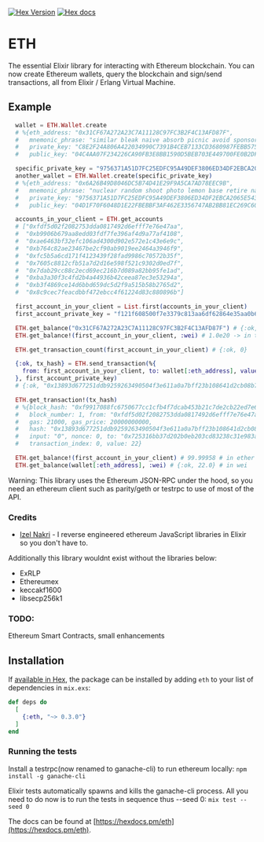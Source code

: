 [![Hex Version](http://img.shields.io/hexpm/v/eth.svg?style=flat)](https://hex.pm/packages/eth) [![Hex docs](http://img.shields.io/badge/hex.pm-docs-green.svg?style=flat)](https://hexdocs.pm/eth/ETH.html)

# ETH
The essential Elixir library for interacting with Ethereum blockchain. You can now create Ethereum wallets, query the blockchain and sign/send transactions, all from Elixir / Erlang Virtual Machine.

## Example

```elixir
  wallet = ETH.Wallet.create
  # %{eth_address: "0x31CF67A272A23C7A11128C97FC3B2F4C13AFD87F",
  #   mnemonic_phrase: "similar bleak naive absorb picnic avoid sponsor canoe inform misery crisp hotel critic have parent couch wrong survey staff primary wet wear velvet horse",
  #   private_key: "C8E2F24A806A422034990C7391B4CEB7133CD3680987FEBB5750555F99F0FC83",
  #   public_key: "04C4AA07F234226CA90FB3E8BB1590D5BEB703E449700FE0B2DF539A948289EA75220CC837CA68F429F3FB3D6677B2D63CF66277888B8209D0B3F3229CE339654C"}

  specific_private_key = "9756371A51D7FC25EDFC95A49DEF3806ED34DF2EBCA2065E543369E708C47374"
  another_wallet = ETH.Wallet.create(specific_private_key)
  # %{eth_address: "0x6A26B49D8046DC5B74D41E29F9A5CA7AD78EEC9B",
  #   mnemonic_phrase: "nuclear random shoot photo lemon base retire naive pig urge sock assist spy hurdle road nephew alien verify art stable identify giraffe soccer mushroom",
  #   private_key: "9756371A51D7FC25EDFC95A49DEF3806ED34DF2EBCA2065E543369E708C47374",
  #   public_key: "04D1F70F6048D1E22FBEBBF3AF462E3356747AB2BB81EC269C600BE6A53C3223472AA336DF0060719C6F3AEC45E40AE57ED39735B61B8F5EF989466D46CA1B72C0"}

  accounts_in_your_client = ETH.get_accounts
  # ["0xfdf5d02f2082753dda0817492d6efff7e76e47aa",
  #  "0xb9906b679aa8edd03fdf7fe396af4d9a77af4108",
  #  "0xae6463bf32efc106ad4300d902e572e1c43e6e9c",
  #  "0xb764c82ae23467be2cf90ab9019ee2464a3946f9",
  #  "0xfc5b5a6cd171f4123439f28fad9986c70572b35f",
  #  "0x7605c8812cfb51a7d2d16e598f521c9302d0ed7f",
  #  "0x7dab29cc88c2ecd69ec216b7d089a82bb95fe1ad",
  #  "0xba3a30f3c4fd2b4a44936b42ceea87ec3e53294a",
  #  "0xb3f4869ce14d6bbd659dc5d2f9a515b58b2765d2",
  #  "0x8c9cec7feacdbbf472ebcc4f61224d83c880896b"]

  first_account_in_your_client = List.first(accounts_in_your_client)
  first_account_private_key = "f121f608500f7e3379c813aa6df62864e35aa0b6cd11a2ff2c20ac84b5771fb2"

  ETH.get_balance("0x31CF67A272A23C7A11128C97FC3B2F4C13AFD87F") # {:ok, 0} # this account holds no ether
  ETH.get_balance!(first_account_in_your_client, :wei) # 1.0e20 -> in this example this address holds 100 ether / 1.0e20 wei

  ETH.get_transaction_count(first_account_in_your_client) # {:ok, 0}

  {:ok, tx_hash} = ETH.send_transaction(%{
    from: first_account_in_your_client, to: wallet[:eth_address], value: 22
  }, first_account_private_key)
  # {:ok, "0x13893d677251ddb9259263490504f3e611a0a7bff23b108641d2cb08b7af21dc"}

  ETH.get_transaction!(tx_hash)
  # %{block_hash: "0xf9917088fc6750677cc1cfb4f7dcab453b21c7de2cb22ed7e6753df058bec5cf",
  #   block_number: 1, from: "0xfdf5d02f2082753dda0817492d6efff7e76e47aa",
  #   gas: 21000, gas_price: 20000000000,
  #   hash: "0x13893d677251ddb9259263490504f3e611a0a7bff23b108641d2cb08b7af21dc",
  #   input: "0", nonce: 0, to: "0x725316bb37d202b0eb203cd83238c31e983a7936",
  #   transaction_index: 0, value: 22}

  ETH.get_balance!(first_account_in_your_client) # 99.99958 # in ether
  ETH.get_balance(wallet[:eth_address], :wei) # {:ok, 22.0} # in wei
```

Warning: This library uses the Ethereum JSON-RPC under the hood, so you need an ethereum client such as parity/geth or testrpc to use of most of the API.

### Credits

- [Izel Nakri](https://github.com/izelnakri) - I reverse engineered ethereum JavaScript libraries in Elixir so you don't have to.

Additionally this library wouldnt exist without the libraries below:
- ExRLP
- Ethereumex
- keccakf1600
- libsecp256k1

### TODO:
Ethereum Smart Contracts, small enhancements

## Installation

If [available in Hex](https://hex.pm/docs/publish), the package can be installed
by adding `eth` to your list of dependencies in `mix.exs`:

```elixir
def deps do
  [
    {:eth, "~> 0.3.0"}
  ]
end
```

### Running the tests

Install a testrpc(now renamed to ganache-cli) to run ethereum locally:
```npm install -g ganache-cli```

Elixir tests automatically spawns and kills the ganache-cli process. All you need to do now is to run the tests in sequence thus --seed 0:
```mix test --seed 0```

The docs can be found at [https://hexdocs.pm/eth](https://hexdocs.pm/eth).
